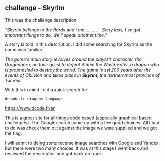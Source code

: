 ## challenge - Skyrim

This was the challenge description:

*"Skyrim belongs to the Nords and i am .......... . Sorry lass, I’ve got important things to do. We’ll speak another time."*

A story is told in this description. I did some searching for Skyrim as the name was familiar.

*The game's main story revolves around the player's character, the Dragonborn, on their quest to defeat Alduin the World-Eater, a dragon who is prophesied to destroy the world. The game is set 200 years after the events of Oblivion and takes place in **Skyrim**, the northernmost province of Tamriel.*

With this in mind I did a quick search for: 
```
decode.fr dragons language
```
https://www.dcode.fr/en

This is a great site for all things code based (especially graphical based challenges). The Google search came up with a few good choices. All I had to do was check them out against the image we were supplied and we got the flag.

I will admit to doing some reverse image searches with Google and Yandex, but there were two many choices. It was at this stage I went back and reviewed the description and got back on track.
